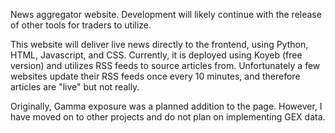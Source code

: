 News aggregator website. Development will likely continue with the release of other tools for traders to utilize.

This website will deliver live news directly to the frontend, using Python, HTML, Javascript, and CSS.
Currently, it is deployed using Koyeb (free version) and utilizes RSS feeds to source articles from.
Unfortunately a few websites update their RSS feeds once every 10 minutes, and therefore articles are "live" but not really.

Originally, Gamma exposure was a planned addition to the page. However, I have moved on to other projects and do not plan on implementing GEX data.

